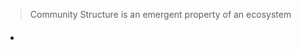 > Community Structure is an emergent property of an ecosystem
####  
 - 
<!--stackedit_data:
eyJoaXN0b3J5IjpbMTA5MDUxMjUyNCwtMjA4ODc0NjYxMl19
-->